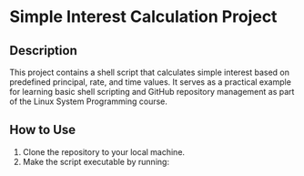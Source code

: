 # Simple Interest Calculation Project

## Description
This project contains a shell script that calculates simple interest based on predefined principal, rate, and time values. It serves as a practical example for learning basic shell scripting and GitHub repository management as part of the Linux System Programming course.

## How to Use
1. Clone the repository to your local machine.
2. Make the script executable by running:

